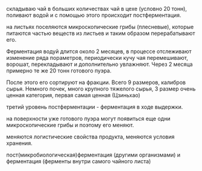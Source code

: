 складываю чай в больших количествах чай в цехе (условно 20 тонн), поливают водой и с помощью этого происходит постферментация.

на листьях поселяются микроскопические грибы (плесневые), которые питаются частью веществ из листьев и таким образом перерабатывают его.

Ферментация водуй длится около 2 месяцев, в процессе отслеживают изменение ряда пораметров, периодически кучу чая перемешивают, ворошат, перекладывают и дополнительно увлажняют. Через 2 месяца примерно те же 20 тонн готового пуэра.

После этого его сортируют на фракции. Всего 9 размеров, калибров сырья. Немного почек, много крупного тяжелого сырья, 3 размер очень ценная категория, первая самая ценная (Цзиньхао)

третий уровень постферментации - ферментация в ходе выдержки.

на поверхности уже готового пуэра могут появиться еще одни микроскопические грибы и поэтому его меняют.

меняются логистические свойства продукта, меняются условия хранения.

пост(микробиологическая)ферментация (другими организмами) и ферментация (ферменты внутри самого чайного листа)

